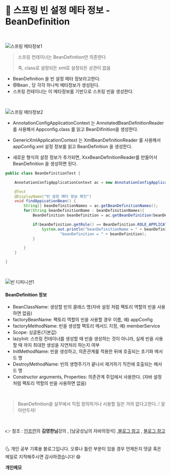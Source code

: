 # 📌 스프링 빈 설정 메타 정보 - BeanDefinition

<br>

![스프링 메타정보1](https://user-images.githubusercontent.com/52389219/152163924-bdb91445-2ba1-4750-b92c-5cfae43c3829.PNG)


> 스프링 컨테이너는 BeanDefinition만 의존한다
>
> 즉, class로 설정되든 xml로 설정되든 상관이 없음

- BeanDefinition 을 빈 설정 메타 정보라고한다.
- @Bean , <bean>  당 각각 하나씩 메타정보가 생성된다.
- 스프링 컨테이너는 이 메타정보를 기반으로 스프링 빈을 생성한다.

<br>

![스프링 메타정보2](https://user-images.githubusercontent.com/52389219/152163995-15dde8e0-620f-455f-8a6e-04f33a78f0af.PNG)

- AnnotationConfigApplicationContext 는 AnnotatedBeanDefinitionReader 를 사용해서 Appconfig.class 를 읽고 BeanDifinition을 생성한다.

- GenericXmlApplicationContext 는 XmlBeanDefinitionReader 를 사용해서 appConfig.xml 설정
  정보를 읽고 BeanDefinition 을 생성한다.
- 새로운 형식의 설정 정보가 추가되면, XxxBeanDefinitionReader를 만들어서 BeanDefinition 을
  생성하면 된다.

```java
public class BeanDefinitionTest {

    AnnotationConfigApplicationContext ac = new AnnotationConfigApplicationContext(AppConfig.class);

    @Test
    @DisplayName("빈 설정 메타 정보 확인")
    void findAppicationBean() {
        String[] beanDefinitionNames = ac.getBeanDefinitionNames();
        for(String beanDefinitionName : beanDefinitionNames){
            BeanDefinition beanDefinition = ac.getBeanDefinition(beanDefinitionName);

            if(beanDefinition.getRole() == BeanDefinition.ROLE_APPLICATION){
                System.out.println("beanDefinitionName = " + beanDefinitionName +
                        "beanDefinition = " + beanDefinition);
            }

        }
    }

}
```

<br>

![빈 디피니션1](https://user-images.githubusercontent.com/52389219/152164325-4c5aa854-31eb-49ba-aec5-d1a1ac5629d4.PNG)

#### BeanDefinition 정보

- BeanClassName: 생성할 빈의 클래스 명(자바 설정 처럼 팩토리 역할의 빈을 사용하면 없음)
- factoryBeanName: 팩토리 역할의 빈을 사용할 경우 이름, 예) appConfig 
- factoryMethodName: 빈을 생성할 팩토리 메서드 지정, 예) memberService
- Scope: 싱글톤(기본값)
- lazyInit: 스프링 컨테이너를 생성할 때 빈을 생성하는 것이 아니라, 실제 빈을 사용할 때 까지 최대한
  생성을 지연처리 하는지 여부
- InitMethodName: 빈을 생성하고, 의존관계를 적용한 뒤에 호출되는 초기화 메서드 명
- DestroyMethodName: 빈의 생명주기가 끝나서 제거하기 직전에 호출되는 메서드 명
- Constructor arguments, Properties: 의존관계 주입에서 사용한다. (자바 설정 처럼 팩토리
  역할의 빈을 사용하면 없음)

<br>

>  BeanDefinition을 실무에서 직접 정의하거나 사용할 일은 거의 없다고한다..! 알아만두자! 


<br>

👉 참조 : [인프런](https://www.inflearn.com/)의 **김영한님**강의 , [남궁성님의 자바의정석] ,[블로그 참고](https://steady-coding.tistory.com/459) , 
[블로그 참고](https://kyun-s-world.gitbook.io/nowstart/spring/springframeworkcore/2-applicationcontext-2)

<br>
🌜 개인 공부 기록용 블로그입니다. 오류나 틀린 부분이 있을 경우 
언제든지 댓글 혹은 메일로 지적해주시면 감사하겠습니다! 😄

<br>

**개인메모**

